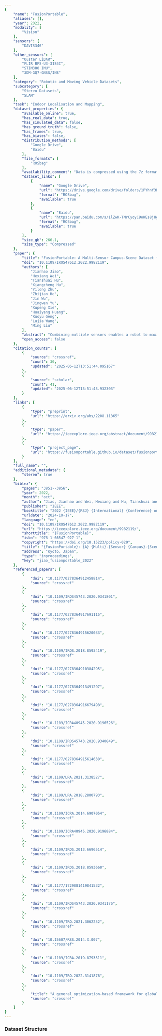 ```yaml
---
{
    "name": "FusionPortable",
    "aliases": [],
    "year": 2022,
    "modality": [
        "Vision"
    ],
    "sensors": [
        "DAVIS346"
    ],
    "other_sensors": [
        "Ouster LiDAR",
        "FLIR BFS-U3-31S4C",
        "STIM300 IMU",
        "3DM-GQ7-GNSS/INS"
    ],
    "category": "Robotic and Moving Vehicle Datasets",
    "subcategory": [
        "Stereo Datasets",
        "SLAM"
    ],
    "task": "Indoor Localisation and Mapping",
    "dataset_properties": {
        "available_online": true,
        "has_real_data": true,
        "has_simulated_data": false,
        "has_ground_truth": false,
        "has_frames": true,
        "has_biases": false,
        "distribution_methods": [
            "Google Drive",
            "Baidu"
        ],
        "file_formats": [
            "ROSbag"
        ],
        "availability_comment": "Data is compressed using the 7z format",
        "dataset_links": [
            {
                "name": "Google Drive",
                "url": "https://drive.google.com/drive/folders/1PYhnf3PlY5r0hbyzWDGTUTPxRMl6SYa-?usp=sharing",
                "format": "ROSbag",
                "available": true
            },
            {
                "name": "Baidu",
                "url": "https://pan.baidu.com/s/1lZwK-TNrCyoyC9oWEs8jUg?pwd=byj8",
                "format": "ROSbag",
                "available": true
            }
        ],
        "size_gb": 266.1,
        "size_type": "Compressed"
    },
    "paper": {
        "title": "FusionPortable: A Multi-Sensor Campus-Scene Dataset for Evaluation of Localization and Mapping Accuracy on Diverse Platforms",
        "doi": "10.1109/IROS47612.2022.9982119",
        "authors": [
            "Jianhao Jiao",
            "Hexiang Wei",
            "Tianshuai Hu",
            "Xiangcheng Hu",
            "Yilong Zhu",
            "Zhijian He",
            "Jin Wu",
            "Jingwen Yu",
            "Xupeng Xie",
            "Huaiyang Huang",
            "Ruoyu Geng",
            "Lujia Wang",
            "Ming Liu"
        ],
        "abstract": "Combining multiple sensors enables a robot to maximize its perceptual awareness of environments and enhance its robustness to external disturbance, crucial to robotic navigation. This paper proposes the FusionPortable benchmark, a complete multi-sensor dataset with a diverse set of sequences for mobile robots. This paper presents three contributions. We first advance a portable and versatile multi-sensor suite that offers rich sensory measurements: 10Hz LiDAR point clouds, 20Hz stereo frame images, high-rate and asynchronous events from stereo event cameras, 200Hz inertial readings from an IMU, and 10Hz GPS signal. Sensors are already temporally synchronized in hardware. This device is lightweight, self-contained, and has plug-and-play support for mobile robots. Second, we construct a dataset by collecting 17 sequences that cover a variety of environments on the campus by exploiting multiple robot platforms for data collection. Some sequences are challenging to existing SLAM algorithms. Third, we provide ground truth for the decouple localization and mapping performance evaluation. We additionally evaluate state-of-the-art SLAM approaches and identify their limitations. The dataset, consisting of raw sensor measurements, ground truth, calibration data, and evaluated algorithms, will be released.",
        "open_access": false
    },
    "citation_counts": [
        {
            "source": "crossref",
            "count": 30,
            "updated": "2025-06-12T13:51:44.095167"
        },
        {
            "source": "scholar",
            "count": 41,
            "updated": "2025-06-12T13:51:43.932303"
        }
    ],
    "links": [
        {
            "type": "preprint",
            "url": "https://arxiv.org/abs/2208.11865"
        },
        {
            "type": "paper",
            "url": "https://ieeexplore.ieee.org/abstract/document/9982119"
        },
        {
            "type": "project_page",
            "url": "https://fusionportable.github.io/dataset/fusionportable_v2/"
        }
    ],
    "full_name": "",
    "additional_metadata": {
        "stereo": true
    },
    "bibtex": {
        "pages": "3851--3856",
        "year": 2022,
        "month": "oct",
        "author": "Jiao, Jianhao and Wei, Hexiang and Hu, Tianshuai and Hu, Xiangcheng and Zhu, Yilong and He, Zhijian and Wu, Jin and Yu, Jingwen and Xie, Xupeng and Huang, Huaiyang and Geng, Ruoyu and Wang, Lujia and Liu, Ming",
        "publisher": "IEEE",
        "booktitle": "2022 {IEEE}/{RSJ} {International} {Conference} on {Intelligent} {Robots} and {Systems} ({IROS})",
        "urldate": "2024-10-17",
        "language": "en",
        "doi": "10.1109/IROS47612.2022.9982119",
        "url": "https://ieeexplore.ieee.org/document/9982119/",
        "shorttitle": "{FusionPortable}",
        "isbn": "978-1-66547-927-1",
        "copyright": "https://doi.org/10.15223/policy-029",
        "title": "{FusionPortable}: {A} {Multi}-{Sensor} {Campus}-{Scene} {Dataset} for {Evaluation} of {Localization} and {Mapping} {Accuracy} on {Diverse} {Platforms}",
        "address": "Kyoto, Japan",
        "type": "inproceedings",
        "key": "jiao_fusionportable_2022"
    },
    "referenced_papers": [
        {
            "doi": "10.1177/0278364912458814",
            "source": "crossref"
        },
        {
            "doi": "10.1109/IROS45743.2020.9341801",
            "source": "crossref"
        },
        {
            "doi": "10.1177/0278364917691115",
            "source": "crossref"
        },
        {
            "doi": "10.1177/0278364915620033",
            "source": "crossref"
        },
        {
            "doi": "10.1109/IROS.2018.8593419",
            "source": "crossref"
        },
        {
            "doi": "10.1177/0278364910384295",
            "source": "crossref"
        },
        {
            "doi": "10.1177/0278364913491297",
            "source": "crossref"
        },
        {
            "doi": "10.1177/0278364916679498",
            "source": "crossref"
        },
        {
            "doi": "10.1109/ICRA40945.2020.9196526",
            "source": "crossref"
        },
        {
            "doi": "10.1109/IROS45743.2020.9340849",
            "source": "crossref"
        },
        {
            "doi": "10.1177/0278364915614638",
            "source": "crossref"
        },
        {
            "doi": "10.1109/LRA.2021.3138527",
            "source": "crossref"
        },
        {
            "doi": "10.1109/LRA.2018.2800793",
            "source": "crossref"
        },
        {
            "doi": "10.1109/ICRA.2014.6907054",
            "source": "crossref"
        },
        {
            "doi": "10.1109/ICRA40945.2020.9196884",
            "source": "crossref"
        },
        {
            "doi": "10.1109/IROS.2013.6696514",
            "source": "crossref"
        },
        {
            "doi": "10.1109/IROS.2018.8593660",
            "source": "crossref"
        },
        {
            "doi": "10.1177/1729881419841532",
            "source": "crossref"
        },
        {
            "doi": "10.1109/IROS45743.2020.9341176",
            "source": "crossref"
        },
        {
            "doi": "10.1109/TRO.2021.3062252",
            "source": "crossref"
        },
        {
            "doi": "10.15607/RSS.2014.X.007",
            "source": "crossref"
        },
        {
            "doi": "10.1109/ICRA.2019.8793511",
            "source": "crossref"
        },
        {
            "doi": "10.1109/TRO.2022.3141876",
            "source": "crossref"
        },
        {
            "title": "A general optimization-based framework for global pose estimation with multiple sensors",
            "source": "crossref"
        }
    ]
}
---
```


### Dataset Structure

